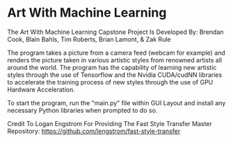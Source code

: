 # Art With Machine Learning
The Art With Machine Learning Capstone Project Is Developed By: Brendan Cook, Blain Bahls, Tim Roberts, Brian Lamont, & Zak Rule

The program takes a picture from a camera feed (webcam for example) and renders the picture taken in various artistic styles from renowned artists all around the world. The program has the capability of learning new artistic styles through the use of Tensorflow and the Nvidia CUDA/cudNN libraries to accelerate the training process of new styles through the use of GPU Hardware Acceleration.

To start the program, run the "main.py" file within GUI Layout and install any necessary Python libraries when prompted to do so.

Credit To Logan Engstrom For Providing The Fast Style Transfer Master Repository:
https://github.com/lengstrom/fast-style-transfer
